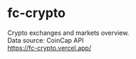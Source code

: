 # fc-crypto
Crypto exchanges and markets overview. <br>
Data source: CoinCap API <br>
https://fc-crypto.vercel.app/
